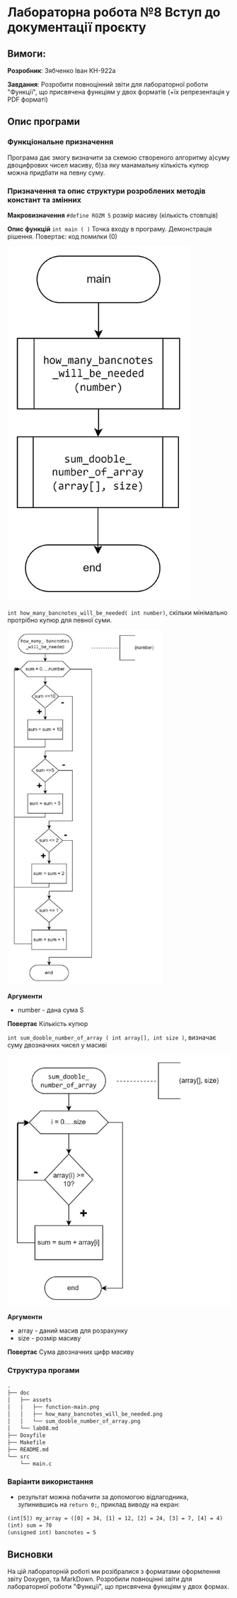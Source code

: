 # Лабораторна робота №8 Вступ до документації проєкту

## Вимоги:

**Розробник**: Зябченко Іван КН-922а

**Завдання**: Розробити повноцінний звіти для лабораторної роботи "Функції", що присвячена функціям у двох форматів (+їх репрезентація у PDF форматі)

## Опис програми

### Функціональне призначення
Програма дає змогу визначити за схемою створеного алгоритму а)суму двоцифрових чисел масиву, б)за яку манамальну кількість купюр можна придбати на певну суму.

### Призначення та опис структури розроблених методів констант та змінних

**Макровизначення**
`#define ROZM 5`  розмір масиву (кількість стовпців) 

**Опис функцій**
`int main ( )` Точка входу в програму. Демонстрація рішення. Повертає: код помилки (0) 

![алгоритм](assets/function-main.png)

`int how_many_bancnotes_will_be_needed( int number)`, скільки мінімально протрібно купюр для певної суми. 

![алгоритм](assets/how_many_bancnotes_will_be_needed.png)

**Аргументи**
- number -  дана сума S

**Повертає**
    Кількість купюр 

`int sum_dooble_number_of_array	( int array[], int size )`, визначає суму двозначних чисел у масиві

![алгоритм](assets/sum_dooble_number_of_array.png)

**Аргументи**
- array - даний масив для розрахунку
- size - розмір масиву

**Повертає**
    Сума двозначних цифр масиву 

### Структура прогами
```
.
├── doc
│   ├── assets
│   │   ├── function-main.png
│   │   ├── how_many_bancnotes_will_be_needed.png
│   │   └── sum_dooble_number_of_array.png
│   └── lab08.md
├── Doxyfile
├── Makefile
├── README.md
└── src
    └── main.c
```

### Варіанти використання

- результат можна побачити за допомогою відлагодника, зупинившись на `return 0;`, приклад виводу на екран:

```
(int[5]) my_array = ([0] = 34, [1] = 12, [2] = 24, [3] = 7, [4] = 4)
(int) sum = 70
(unsigned int) bancnotes = 5
```
## Висновки

На цій лабораторній роботі ми розібралися з форматами оформлення звіту Doxygen, та MarkDown. Розробили повноцінні звіти для лабораторної роботи "Функції", що присвячена функціям у двох формах.













